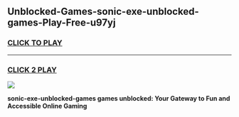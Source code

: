 
## Unblocked-Games-sonic-exe-unblocked-games-Play-Free-u97yj
<h3>
<a href="https://premium76.site?title=sonic-exe-unblocked-games&ref=18A">CLICK TO PLAY</a></h3>
<hr>

<h3>
<a href="https://premium76.site?title=sonic-exe-unblocked-games&ref=18A">CLICK 2 PLAY</a>
  
</h3>

<a href="https://premium76.site?title=sonic-exe-unblocked-games&ref=18A"><img src="https://clearcache.store/games.png"></a>


**sonic-exe-unblocked-games games unblocked: Your Gateway to Fun and Accessible Online Gaming**
